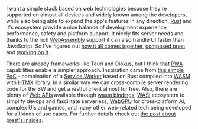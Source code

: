 I want a simple stack based on web technologies because they're supported on almost all devices and widely known among the developers, while also being able to expand the app's features in any direction. [Rust](https://www.rust-lang.org/) and it's ecosystem provide a nice balance of development experience, performance, safety and platform support. It nicely fits server needs and thanks to the rich [WebAssembly](https://webassembly.org/) support it can also handle UI faster than JavaScript. So I've figured out [how it all comes together](https://edezhic.medium.com/reliable-software-engineering-with-rust-5bb4553b5d54), [composed prest](https://prest.blog/inside) and [working on it](https://prest.blog/roadmap).

There are already frameworks like Tauri and Dioxus, but I think that [PWA](https://web.dev/what-are-pwas/) capabilities enable a simpler approach. Inspiration came from [this simple PoC](https://github.com/richardanaya/wasm-service) - combination of a [Service Worker](https://developer.mozilla.org/en-US/docs/Web/API/Service_Worker_API) based on Rust compiled into [WASM](https://webassembly.org/) with [HTMX](https://htmx.org/) library. In a similar way we can cross-compile server rendering code for the SW and get a restful client almost for free. Also, there are plenty of [Web APIs](https://fugu-tracker.web.app/) available through [wasm bindings](https://github.com/rustwasm/wasm-bindgen), [WASI](https://github.com/bytecodealliance/wasmtime/blob/main/docs/WASI-intro.md) ecosystem to simplify devops and fascilitate serverless, [WebGPU](https://developer.chrome.com/blog/webgpu-io2023/) for cross-platform AI, complex UIs and games, and many other web-related tech being developed for all kinds of use cases. For further details check out [the post about prest's insides](https://prest.blog/inside).